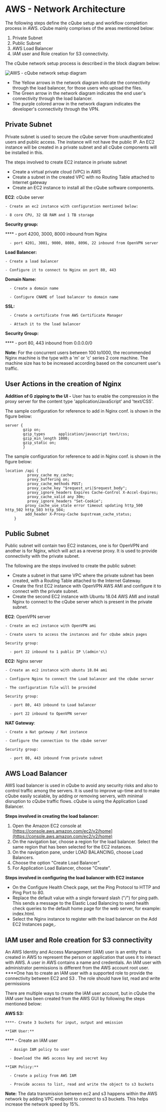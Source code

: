 # AWS - Network Architecture

The following steps define the cQube setup and workflow completion process in AWS. cQube mainly comprises of the areas mentioned below:

1. Private Subnet
2. Public Subnet
3. AWS Load Balancer
4. IAM user and Role creation for S3 connectivity.

The cQube network setup process is described in the block diagram below:

![AWS - cQube network setup diagram](https://lh4.googleusercontent.com/xZkyU-9oUYTjmVYDb7uLi5WVXl7t3Pf9okjTMWILPyl8r_e4YqJQnefgX-92LH2lMvxLWmq6ptaQ3ajB9cDbkur08cNnsL5vDZgIQUzQT_nZuwmM2KPZAIcsANSqsHJiyF3yjOl6=s0)

* The Yellow arrows in the network diagram indicate the connectivity through the load balancer, for those users who upload the files.
* The Green arrow in the network diagram indicates the end user's connectivity through the load balancer.
* The purple colored arrow in the network diagram indicates the developer's connectivity through the VPN.

## **Private Subnet**

Private subnet is used to secure the cQube server from unauthenticated users and public access. The instance will not have the public IP. An EC2 instance will be created in a private subnet and all cQube components will be installed in this.

The steps involved to create EC2 instance in private subnet

* Create a virtual private cloud \(VPC\) in AWS 
* Create a subnet in the created VPC with no Routing Table attached to Internet gateway
* Create an EC2 instance to install all the cQube software components.

**EC2**: cQube server

    - Create an ec2 instance with configuration mentioned below:

    - 8 core CPU, 32 GB RAM and 1 TB storage

**Security group:**

 ****     - port 4200, 3000, 8000 inbound from Nginx 

      - port 4201, 3001, 9000, 8080, 8096, 22 inbound from OpenVPN server

**Load Balancer:**

    - Create a load balancer 

    - Configure it to connect to Nginx on port 80, 443

**Domain Name:** 

      - Create a domain name

      - Configure CNAME of load balancer to domain name

**SSL:**

      - Create a certificate from AWS Certificate Manager

      - Attach it to the load balancer

**Security Group:**

   ****   - port 80, 443 inbound from 0.0.0.0/0

**Note:** For the concurrent users  between 100 to1000, the recommended Nginx machine is the type with a 'm' or 'c' series 2 core machine. The machine size has to be increased according based on the concurrent user's traffic.

## **User Actions in the creation of Nginx**

**Addition of G zipping to the UI -** User has to enable the compression in the proxy server for the content type 'application/JavaScript' and 'text/CSS'.

The sample configuration for reference to add in Nginx conf. is shown in the figure below: 

```text
server {
        gzip on;
        gzip_types      application/javascript text/css;
        gzip_min_length 1000;
        gzip_static on;
        }
```

The sample configuration for reference to add in Nginx conf. is shown in the figure below:

```text
location /api {
          proxy_cache my_cache;
          proxy_buffering on;
          proxy_cache_methods POST;
          proxy_cache_key "$request_uri|$request_body";
          proxy_ignore_headers Expires Cache-Control X-Accel-Expires;
          proxy_cache_valid any 30m;
          proxy_ignore_headers "Set-Cookie";
         proxy_cache_use_stale error timeout updating http_500 http_502 http_503 http_504;
         add_header X-Proxy-Cache $upstream_cache_status;
    }
```

## **Public Subnet**

Public subnet will contain two EC2 instances, one is for OpenVPN and another is for Nginx, which will act as a reverse proxy. It is used to provide connectivity with the private subnet.

The following are the steps involved to create the public subnet:

* Create a subnet in that same VPC where the private subnet has been created, with a Routing Table attached to the Internet Gateway.
* Create the first EC2 instance with OpenVPN AWS AMI and configure it to connect with the private subnet. 
* Create the second EC2 instance with Ubuntu 18.04 AWS AMI and install Nginx to connect to the cQube server which is present in the private subnet.

**EC2**: OpenVPN server

    - Create an ec2 instance with OpenVPN ami 

    - Create users to access the instances and for cQube admin pages 

    Security group:

      - port 22 inbound to 1 public IP \(admin's\)

**EC2:** Nginx server

    - Create an ec2 instance with ubuntu 18.04 ami

    - Configure Nginx to connect the Load balancer and the cQube server

    - The configuration file will be provided

    Security group:

      - port 80, 443 inbound to Load balancer

      - port 22 inbound to OpenVPN server

**NAT Gateway**:

    - Create a Nat gateway / Nat instance

    - Configure the connection to the cQube server

    Security group:

      - port 80, 443 inbound from private subnet

## **AWS Load Balancer** 

AWS load balancer is used in cQube to avoid any security risks and also to control traffic among the servers. It is used to improve up-time and to make cQube easily scalable, by adding or removing servers, with minimal disruption to cQube traffic flows. cQube is using the Application Load Balancer.

**Steps involved in creating the load balancer:**

1. Open the Amazon EC2 console at [https://console.aws.amazon.com/ec2/v2/home](https://console.aws.amazon.com/ec2/v2/home)
2. On the navigation bar, choose a region for the load balancer. Select the same region that has been selected for the EC2 instances.
3. On the navigation pane, under LOAD BALANCING, choose Load Balancers.
4. Choose the option "Create Load Balancer".
5. For Application Load Balancer, choose "Create".

**Steps involved in configuring the load balancer with EC2 instance**

* On the Configure Health Check page, set the Ping Protocol to HTTP and Ping Port to 80.
* Replace the default value with a single forward slash \("/"\) for ping path. This sends a message to the Elastic Load Balancing to send health check queries to the default home page for the web server, for example: index.html.
* Select the Nginx instance to register with the load balancer on the Add EC2 Instances page,.

## **IAM user and Role creation for S3 connectivity**

An AWS Identity and Access Management \(IAM\) user is an entity that is created in AWS to represent the person or application that uses it to interact with AWS. A user in AWS contains a name and credentials. An IAM user with administrator permissions is different from the AWS account root user. ****One has to create an IAM user with a supported role to provide the connectivity between EC2 and S3 . The role should have list, read and write permissions

There are multiple ways to create the IAM user account, but in cQube the IAM user has been created from the AWS GUI by following the steps mentioned below:

**AWS S3:**

    ****- Create 3 buckets for input, output and emission

    **IAM User:**

   ****   - Create an IAM user

      - Assign IAM policy to user 

      - Download the AWS access key and secret key

    **IAM Policy:**

      - Create a policy from AWS IAM 

      - Provide access to list, read and write the object to s3 buckets

  
**Note:** The data transmission between ec2 and s3 happens within the AWS network by adding VPC endpoint to connect to s3 buckets. This helps increase the network speed by 15%.  



